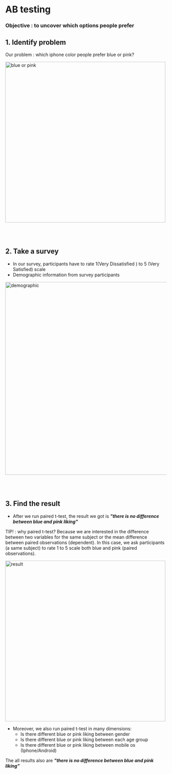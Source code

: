 # AB testing

### Objective : to uncover which options people prefer

## 1. Identify problem
Our problem : which iphone color people prefer blue or pink?

<img width="500" alt="blue or pink" src="https://user-images.githubusercontent.com/56682174/147743587-547cbcd1-d739-4695-9dc9-b5c57b285b19.png">

<br><br>

## 2. Take a survey
  - In our survey, participants have to rate 1(Very Dissatisfied ) to 5 (Very Satisfied) scale
  - Demographic information from survey participants 

 <img width="600" alt="demographic" src="https://user-images.githubusercontent.com/56682174/147743832-3daeec58-0cb4-4379-833b-fd6d267f925d.png">


<br><br>
## 3. Find the result
  - After we run paired t-test, the result we got is ***"there is no difference between blue and pink liking"***
 
 TIP! : why paired t-test? Because we are interested in the difference between two variables for the same subject or the mean difference between paired observations (dependent). In this case, we ask participants (a same subject) to rate 1 to 5 scale both blue and pink (paired observations).
 
 <img width="500" alt="result" src="https://user-images.githubusercontent.com/56682174/147744327-faf8848d-d73a-443e-af34-fb9cc112d538.png">
 
  - Moreover, we also run paired t-test in many dimensions:
      - Is there different blue or pink liking between gender
      - Is there different blue or pink liking between each age group
      - Is there different blue or pink liking between mobile os (Iphone/Android)<br>


The all results also are ***"there is no difference between blue and pink liking"***
